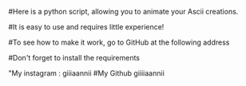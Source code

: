 #Here is a python script, allowing you to animate your Ascii creations.

#It is easy to use and requires little experience!

#To see how to make it work, go to GitHub at the following address 

#Don't forget to install the requirements

"My instagram : giiiaannii
#My Github giiiiaannii
